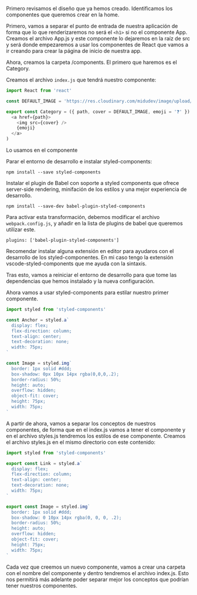 Primero revisamos el diseño que ya hemos creado. Identificamos los componentes que queremos crear en la home.

Primero, vamos a separar el punto de entrada de nuestra aplicación de forma que lo que renderizaremos no será el `<h1>` si no el componente App. Creamos el archivo App.js y este componente lo dejaremos en la raíz de src y será donde empezaremos a usar los componentes de React que vamos a ir creando para crear la página de inicio de nuestra app.

Ahora, creamos la carpeta /components. El primero que haremos es el Category.

Creamos el archivo `index.js` que tendrá nuestro componente:

```js
import React from 'react'

const DEFAULT_IMAGE = 'https://res.cloudinary.com/midudev/image/upload/w_150/v1555671700/category_cats.jpg'

export const Category = ({ path, cover = DEFAULT_IMAGE, emoji = '❓' }) => (
  <a href={path}>
    <img src={cover} />
    {emoji}
  </a>
)
```

Lo usamos en el componente <App />

Parar el entorno de desarrollo e instalar styled-components:

```
npm install --save styled-components
```

Instalar el plugin de Babel con soporte a styled components que ofrece server-side rendering, minifación de los estilos y una mejor experiencia de desarrollo.

```
npm install --save-dev babel-plugin-styled-components
```

Para activar esta transformación, debemos modificar el archivo `webpack.config.js`, y añadir en la lista de plugins de babel que queremos utilizar este.

```
plugins: ['babel-plugin-styled-components']
```

Recomendar instalar alguna extensión en editor para ayudaros con el desarrollo de los styled-componentes. En mi caso tengo la extensión vscode-styled-components que me ayuda con la sintaxis.

Tras esto, vamos a reiniciar el entorno de desarrollo para que tome las dependencias que hemos instalado y la nueva configuración.

Ahora vamos a usar styled-components para estilar nuestro primer componente.

```js
import styled from 'styled-components'

const Anchor = styled.a`
  display: flex;
  flex-direction: column;
  text-align: center;
  text-decoration: none;
  width: 75px;
`

const Image = styled.img`
  border: 1px solid #ddd;
  box-shadow: 0px 10px 14px rgba(0,0,0,.2);
  border-radius: 50%;
  height: auto;
  overflow: hidden;
  object-fit: cover;
  height: 75px;
  width: 75px;
`
```

A partir de ahora, vamos a separar los conceptos de nuestros componentes, de forma que en el index.js vamos a tener el componente y en el archivo styles.js tendremos los estilos de ese componente. Creamos el archivo styles.js en el mismo directorio con este contenido:

```js
import styled from 'styled-components'

export const Link = styled.a`
  display: flex;
  flex-direction: column;
  text-align: center;
  text-decoration: none;
  width: 75px;
`

export const Image = styled.img`
  border: 1px solid #ddd;
  box-shadow: 0 10px 14px rgba(0, 0, 0, .2);
  border-radius: 50%;
  height: auto;
  overflow: hidden;
  object-fit: cover;
  height: 75px;
  width: 75px;
`
```

Cada vez que creemos un nuevo componente, vamos a crear una carpeta con el nombre del componente y dentro tendremos el archivo index.js. Esto nos permitirá más adelante poder separar mejor los conceptos que podrían tener nuestros componentes.

